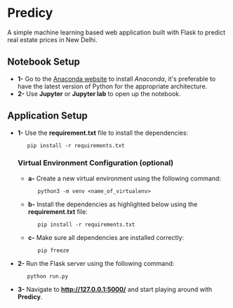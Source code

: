 # Predicy
A simple machine learning based web application built with Flask to predict real estate prices in New Delhi.
## Notebook Setup
* **1-** Go to the [Anaconda website](https://www.anaconda.com/) to install *Anaconda*, it's preferable to have the latest version of Python for the appropriate architecture.
* **2-** Use **Jupyter** or **Jupyter lab** to open up the notebook.
## Application Setup
* **1-** Use the **requirement.txt** file to install the dependencies:

         pip install -r requirements.txt
  ### Virtual Environment Configuration (optional)
  * **a-** Create a new virtual environment using the following command:
  
           python3 -m venv <name_of_virtualenv>
  * **b-** Install the dependencies as highlighted below using the **requirement.txt** file:
  
           pip install -r requirements.txt
  * **c-** Make sure all dependencies are installed correctly:
  
           pip freeze
* **2-** Run the Flask server using the following command:

         python run.py
* **3-** Navigate to **http://127.0.0.1:5000/** and start playing around with **Predicy**.
